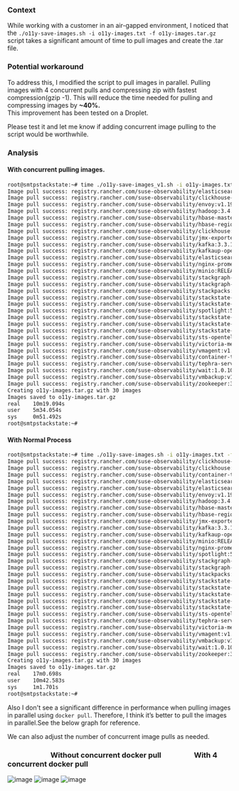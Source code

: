 ### Context
While working with a customer in an air-gapped environment, I noticed that the ```./o11y-save-images.sh -i o11y-images.txt -f o11y-images.tar.gz``` script takes a significant amount of time to pull images and create the .tar file. 

### Potential workaround 
To address this, I modified the script to pull images in parallel.
Pulling images with 4 concurrent pulls and compressing zip with fastest compression(gzip -1).
This will reduce the time needed for pulling and compressing images by **~40%.**  
This improvement has been tested on a Droplet.

Please test it and let me know if adding concurrent image pulling to the script would be worthwhile.

### Analysis

#### With concurrent pulling images.
 ```bash
root@smtpstackstate:~# time ./o11y-save-images_v1.sh -i o11y-images.txt -f o11y-images.tar.gz
Image pull success: registry.rancher.com/suse-observability/elasticsearch-exporter:v1.7.0-03d6f56d
Image pull success: registry.rancher.com/suse-observability/clickhouse-backup:2.5.20-2b2c95ed
Image pull success: registry.rancher.com/suse-observability/envoy:v1.19.1-e418b2bd
Image pull success: registry.rancher.com/suse-observability/hadoop:3.4.1-java11-8-90a9d727
Image pull success: registry.rancher.com/suse-observability/hbase-master:2.5-7.8.2
Image pull success: registry.rancher.com/suse-observability/hbase-regionserver:2.5-7.8.2
Image pull success: registry.rancher.com/suse-observability/clickhouse:23.8.13-debian-12-r0-b9530c97
Image pull success: registry.rancher.com/suse-observability/jmx-exporter:0.17.0-129c430a
Image pull success: registry.rancher.com/suse-observability/kafka:3.3.1-08305c25
Image pull success: registry.rancher.com/suse-observability/kafkaup-operator:0.0.3
Image pull success: registry.rancher.com/suse-observability/elasticsearch:8.11.4-cf68e2fa
Image pull success: registry.rancher.com/suse-observability/nginx-prometheus-exporter:1.1.0-6743974546
Image pull success: registry.rancher.com/suse-observability/minio:RELEASE.2021-04-22T15-44-28Z-7f17e5ba
Image pull success: registry.rancher.com/suse-observability/stackgraph-hbase:2.5-7.8.2
Image pull success: registry.rancher.com/suse-observability/stackgraph-console:2.5-7.8.2
Image pull success: registry.rancher.com/suse-observability/stackpacks:20241112130618-master-3aa249e-prime-selfhosted
Image pull success: registry.rancher.com/suse-observability/stackstate-correlate:7.0.0-snapshot.20241204151219-master-db9515b
Image pull success: registry.rancher.com/suse-observability/stackstate-kafka-to-es:7.0.0-snapshot.20241204151219-master-db9515b
Image pull success: registry.rancher.com/suse-observability/spotlight:5.2.0-snapshot.143
Image pull success: registry.rancher.com/suse-observability/stackstate-receiver:7.0.0-snapshot.20241204151219-master-db9515b
Image pull success: registry.rancher.com/suse-observability/stackstate-server:7.0.0-snapshot.20241204151219-master-db9515b-2.5
Image pull success: registry.rancher.com/suse-observability/stackstate-ui:7.0.0-snapshot.20241204151219-master-db9515b
Image pull success: registry.rancher.com/suse-observability/sts-opentelemetry-collector:v0.0.15
Image pull success: registry.rancher.com/suse-observability/victoria-metrics:v1.93.14-e17e24af
Image pull success: registry.rancher.com/suse-observability/vmagent:v1.93.14-f69ecbeb
Image pull success: registry.rancher.com/suse-observability/container-tools:1.4.1
Image pull success: registry.rancher.com/suse-observability/tephra-server:2.5-7.8.2
Image pull success: registry.rancher.com/suse-observability/wait:1.0.10-025450d9
Image pull success: registry.rancher.com/suse-observability/vmbackup:v1.93.7-b11ba275
Image pull success: registry.rancher.com/suse-observability/zookeeper:3.8.4-c7c0422c
Creating o11y-images.tar.gz with 30 images
Images saved to o11y-images.tar.gz
real    10m19.094s
user    5m34.054s
sys     0m51.492s
root@smtpstackstate:~#
```
#### With Normal Process
```bash
root@smtpstackstate:~# time ./o11y-save-images.sh -i o11y-images.txt -f o11y-images.tar.gz
Image pull success: registry.rancher.com/suse-observability/clickhouse-backup:2.5.20-2b2c95ed
Image pull success: registry.rancher.com/suse-observability/clickhouse:23.8.13-debian-12-r0-b9530c97
Image pull success: registry.rancher.com/suse-observability/container-tools:1.4.1
Image pull success: registry.rancher.com/suse-observability/elasticsearch-exporter:v1.7.0-03d6f56d
Image pull success: registry.rancher.com/suse-observability/elasticsearch:8.11.4-cf68e2fa
Image pull success: registry.rancher.com/suse-observability/envoy:v1.19.1-e418b2bd
Image pull success: registry.rancher.com/suse-observability/hadoop:3.4.1-java11-8-90a9d727
Image pull success: registry.rancher.com/suse-observability/hbase-master:2.5-7.8.2
Image pull success: registry.rancher.com/suse-observability/hbase-regionserver:2.5-7.8.2
Image pull success: registry.rancher.com/suse-observability/jmx-exporter:0.17.0-129c430a
Image pull success: registry.rancher.com/suse-observability/kafka:3.3.1-08305c25
Image pull success: registry.rancher.com/suse-observability/kafkaup-operator:0.0.3
Image pull success: registry.rancher.com/suse-observability/minio:RELEASE.2021-04-22T15-44-28Z-7f17e5ba
Image pull success: registry.rancher.com/suse-observability/nginx-prometheus-exporter:1.1.0-6743974546
Image pull success: registry.rancher.com/suse-observability/spotlight:5.2.0-snapshot.143
Image pull success: registry.rancher.com/suse-observability/stackgraph-console:2.5-7.8.2
Image pull success: registry.rancher.com/suse-observability/stackgraph-hbase:2.5-7.8.2
Image pull success: registry.rancher.com/suse-observability/stackpacks:20241112130618-master-3aa249e-prime-selfhosted
Image pull success: registry.rancher.com/suse-observability/stackstate-correlate:7.0.0-snapshot.20241204151219-master-db9515b
Image pull success: registry.rancher.com/suse-observability/stackstate-kafka-to-es:7.0.0-snapshot.20241204151219-master-db9515b
Image pull success: registry.rancher.com/suse-observability/stackstate-receiver:7.0.0-snapshot.20241204151219-master-db9515b
Image pull success: registry.rancher.com/suse-observability/stackstate-server:7.0.0-snapshot.20241204151219-master-db9515b-2.5
Image pull success: registry.rancher.com/suse-observability/stackstate-ui:7.0.0-snapshot.20241204151219-master-db9515b
Image pull success: registry.rancher.com/suse-observability/sts-opentelemetry-collector:v0.0.15
Image pull success: registry.rancher.com/suse-observability/tephra-server:2.5-7.8.2
Image pull success: registry.rancher.com/suse-observability/victoria-metrics:v1.93.14-e17e24af
Image pull success: registry.rancher.com/suse-observability/vmagent:v1.93.14-f69ecbeb
Image pull success: registry.rancher.com/suse-observability/vmbackup:v1.93.7-b11ba275
Image pull success: registry.rancher.com/suse-observability/wait:1.0.10-025450d9
Image pull success: registry.rancher.com/suse-observability/zookeeper:3.8.4-c7c0422c
Creating o11y-images.tar.gz with 30 images
Images saved to o11y-images.tar.gz
real    17m0.698s
user    10m42.583s
sys     1m1.701s
root@smtpstackstate:~#
```
Also I don't see a significant difference in performance when pulling images in parallel using `docker pull`. Therefore, I think it’s better to pull the images in parallel.See the below graph for reference.

We can also adjust the number of concurrent image pulls as needed.
### &nbsp;&nbsp;&nbsp;&nbsp;&nbsp;&nbsp;&nbsp;&nbsp;&nbsp;&nbsp;&nbsp;&nbsp;&nbsp;&nbsp;&nbsp;&nbsp;&nbsp;&nbsp;&nbsp;&nbsp;&nbsp;&nbsp;&nbsp;&nbsp;  Without concurrent docker pull   &nbsp;&nbsp;&nbsp;&nbsp;&nbsp;&nbsp;&nbsp;&nbsp;&nbsp;&nbsp;&nbsp;&nbsp;&nbsp;&nbsp;&nbsp;&nbsp;&nbsp;&nbsp;With 4 concurrent docker pull
![image](https://github.com/user-attachments/assets/3653e28b-9e14-48f3-9aa5-ac10ded23ff1)
![image](https://github.com/user-attachments/assets/5d89e64d-5324-441c-ac01-c0a197c12e50)
![image](https://github.com/user-attachments/assets/d3b86478-b214-4213-a699-768de158e71f)


